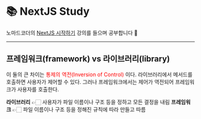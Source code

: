 # 📚 NextJS Study

노마드코더의 [NextJS 시작하기](https://nomadcoders.co/nextjs-fundamentals/) 강의를 들으며 공부합니다 🫡

---

## 프레임워크(framework) vs 라이브러리(library)
이 둘의 큰 차이는 <span style="color:red">통제의 역전(Inversion of Control)</span> 이다.
라이브러리에서 메서드를 호출하면 사용자가 제어할 수 있다.
그러나 프레임워크에서는 제어가 역전되어 프레임워크가 사용자를 호출한다.

**라이브러리** 👉🏻 사용자가 파일 이름이나 구조 등을 정하고 모든 결정을 내림
**프레임워크** 👉🏻 파일 이름이나 구조 등을 정해진 규칙에 따라 만들고 따름